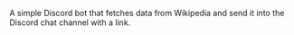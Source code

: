 A simple Discord bot that fetches data from Wikipedia and send it into the Discord chat channel with a link.
